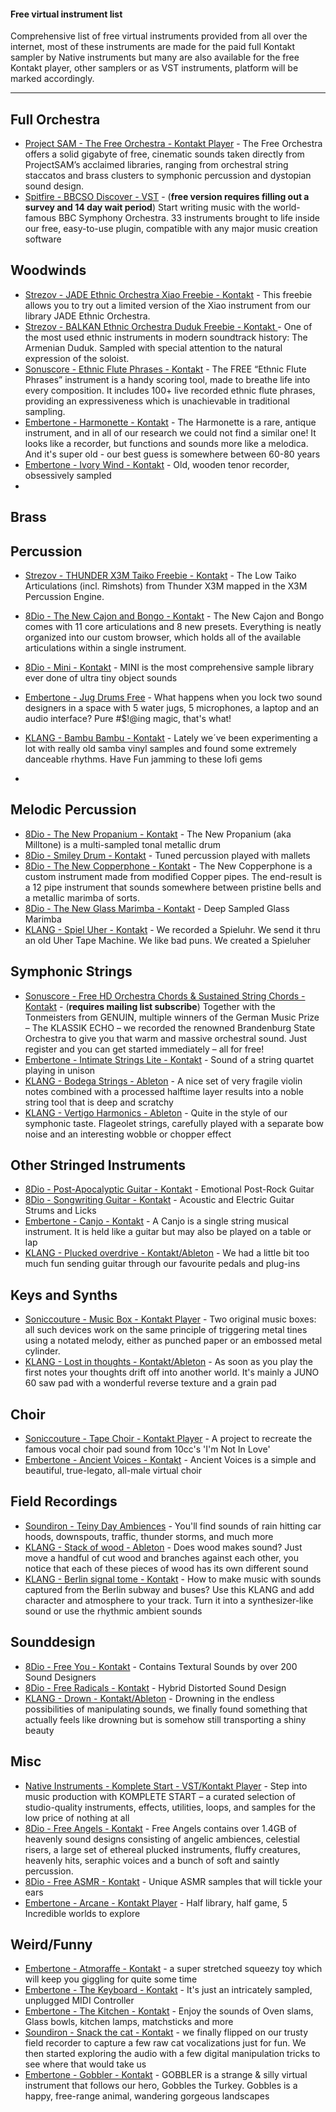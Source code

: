 #### Free virtual instrument list

Comprehensive list of free virtual instruments provided from all over the internet, most of these instruments are made for the paid full Kontakt sampler by Native instruments but many are also available for the free Kontakt player, other samplers or as VST instruments, platform will be marked accordingly.

---

## Full Orchestra

- [Project SAM - The Free Orchestra - Kontakt Player](https://projectsam.com/libraries/the-free-orchestra/) - The Free Orchestra offers a solid gigabyte of free, cinematic sounds taken directly from ProjectSAM’s acclaimed libraries, ranging from orchestral string staccatos and brass clusters to symphonic percussion and dystopian sound design.
- [Spitfire - BBCSO Discover - VST](https://www.spitfireaudio.com/shop/a-z/bbc-symphony-orchestra-discover/) - (**free version requires filling out a survey and 14 day wait period**) Start writing music with the world-famous BBC Symphony Orchestra. 33 instruments brought to life inside our free, easy-to-use plugin, compatible with any major music creation software 


## Woodwinds

- [Strezov - JADE Ethnic Orchestra Xiao Freebie - Kontakt](https://www.strezov-sampling.com/products/view/jade-freebie.html) - This freebie allows you to try out a limited version of the Xiao instrument from our library JADE Ethnic Orchestra.
- [Strezov - BALKAN Ethnic Orchestra Duduk Freebie - Kontakt ](https://www.strezov-sampling.com/products/view/BALKAN%20Ethnic%20Orchestra%20Duduk%20Freebie.html) - One of the most used ethnic instruments in modern soundtrack history: The Armenian Duduk. Sampled with special attention to the natural expression of the soloist.
- [Sonuscore - Ethnic Flute Phrases - Kontakt](https://sonuscore.com/shop/free-ethnic-flute-phrases/) - The FREE “Ethnic Flute Phrases” instrument is a handy scoring tool, made to breathe life into every composition. It includes 100+ live recorded ethnic flute phrases, providing an expressiveness which is unachievable in traditional sampling.
- [Embertone - Harmonette - Kontakt](https://www.embertone.com/instruments/harmonette.html) - The Harmonette is a rare, antique instrument, and in all of our research we could not find a similar one! It looks like a recorder, but functions and sounds more like a melodica. And it's super old - our best guess is somewhere between 60-80 years
- [Embertone - Ivory Wind - Kontakt](https://www.embertone.com/instruments/ivorywind.php) - Old, wooden tenor recorder, obsessively sampled
- 

## Brass

## Percussion

- [Strezov - THUNDER X3M Taiko Freebie - Kontakt](https://www.strezov-sampling.com/products/view/THUNDER%20X3M%20Taiko%20Freebie.html) - The Low Taiko Articulations (incl. Rimshots) from Thunder X3M mapped in the X3M Percussion Engine.
- [8Dio - The New Cajon and Bongo - Kontakt](https://8dio.com/instrument/the-new-cajon-and-bongo/) - The New Cajon and Bongo comes with 11 core articulations and 8 new presets. Everything is neatly organized into our custom browser, which holds all of the available articulations within a single instrument. 
- [8Dio - Mini - Kontakt](https://8dio.com/instrument/mini/) - MINI is the most comprehensive sample library ever done of ultra tiny object sounds

- [Embertone - Jug Drums Free](https://www.embertone.com/instruments/jugfree.php) - What happens when you lock two sound designers in a space with 5 water jugs, 5 microphones, a laptop and an audio interface? Pure #$!@ing magic, that's what!
- [KLANG - Bambu Bambu - Kontakt](https://klang.cologne/klang21_free.php) - Lately we´ve been experimenting a lot with really old samba vinyl samples and found some extremely danceable rhythms. Have Fun jamming to these lofi gems
- 

## Melodic Percussion

- [8Dio - The New Propanium - Kontakt](https://8dio.com/instrument/the-new-propanium/) - The New Propanium (aka Milltone) is a multi-sampled tonal metallic drum
- [8Dio - Smiley Drum - Kontakt](https://8dio.com/instrument/smiley-drum/) - Tuned percussion played with mallets
- [8Dio - The New Copperphone - Kontakt](https://8dio.com/instrument/the-new-copperphone/) - The New Copperphone is a custom instrument made from modified Copper pipes. The end-result is a 12 pipe instrument that sounds somewhere between pristine bells and a metallic marimba of sorts.
- [8Dio - The New Glass Marimba - Kontakt](https://8dio.com/instrument/the-new-glass-marimba/) - Deep Sampled Glass Marimba
- [KLANG - Spiel Uher - Kontakt](https://klang.cologne/klang21_free.php) - We recorded a Spieluhr. We send it thru an old Uher Tape Machine. We like bad puns. We created a Spieluher

## Symphonic Strings

- [Sonuscore - Free HD Orchestra Chords & Sustained String Chords - Kontakt](https://sonuscore.com/free-orchestra-chords/) - (**requires mailing list subscribe**) Together with the Tonmeisters from GENUIN, multiple winners of the German Music Prize – The KLASSIK ECHO – we recorded the renowned Brandenburg State Orchestra to give you that warm and massive orchestral sound. Just register and you can get started immediately – all for free! 
- [Embertone - Intimate Strings Lite - Kontakt](https://www.embertone.com/instruments/intstrings-lite.php) - Sound of a string quartet playing in unison
- [KLANG - Bodega Strings - Ableton](https://klang.cologne/klang21_free.php) - A nice set of very fragile violin notes combined with a processed halftime layer results into a noble string tool that is deep and scratchy
- [KLANG - Vertigo Harmonics - Ableton](https://klang.cologne/klang21_free.php) - Quite in the style of our symphonic taste. Flageolet strings, carefully played with a separate bow noise and an interesting wobble or chopper effect

## Other Stringed Instruments

- [8Dio - Post-Apocalyptic Guitar - Kontakt](https://8dio.com/instrument/post-apocalyptic-guitar/) - Emotional Post-Rock Guitar
- [8Dio - Songwriting Guitar - Kontakt](https://8dio.com/instrument/songwriting-guitar/) - Acoustic and Electric Guitar Strums and Licks
- [Embertone - Canjo - Kontakt](https://www.embertone.com/instruments/canjo.php) - A Canjo is a single string musical instrument. It is held like a guitar but may also be played on a table or lap
- [KLANG - Plucked overdrive - Kontakt/Ableton](https://klang.cologne/klang21_free.php) - We had a little bit too much fun sending guitar through our favourite pedals and plug-ins

## Keys and Synths

- [Soniccouture - Music Box - Kontakt Player](https://www.soniccouture.com/en/products/p43-music-boxes/) - Two original music boxes: all such devices work on the same principle of triggering metal tines using a notated melody, either as punched paper or an embossed metal cylinder. 
- [KLANG - Lost in thoughts - Kontakt/Ableton](https://klang.cologne/klang21_free.php) - As soon as you play the first notes your thoughts drift off into another world. It's mainly a JUNO 60 saw pad with a wonderful reverse texture and a grain pad

## Choir

- [Soniccouture - Tape Choir - Kontakt Player](https://www.soniccouture.com/en/products/18-exclusive-free-content/p170-tape-choir/) - A project to recreate the famous vocal choir pad sound from 10cc's 'I'm Not In Love'
- [Embertone - Ancient Voices - Kontakt](https://www.embertone.com/instruments/ancientvoices.php) - Ancient Voices is a simple and beautiful, true-legato, all-male virtual choir

## Field Recordings

- [Soundiron - Teiny Day Ambiences](https://soundiron.com/collections/free/products/rainy-day-ambiences) - You'll find sounds of rain hitting car hoods, downspouts, traffic, thunder storms, and much more
- [KLANG - Stack of wood - Ableton](https://klang.cologne/klang21_free.php) - Does wood makes sound? Just move a handful of cut wood and branches against each other, you notice that each of these pieces of wood has its own different sound
- [KLANG - Berlin signal tome - Kontakt](https://klang.cologne/klang21_free.php) - How to make music with sounds captured from the Berlin subway and buses? Use this KLANG and add character and atmosphere to your track. Turn it into a synthesizer-like sound or use the rhythmic ambient sounds

## Sounddesign

- [8Dio - Free You - Kontakt](https://8dio.com/instrument/free-you-cloud-collaborationfor-kontakt-vst-au-aax-samples/) - Contains Textural Sounds by over 200 Sound Designers
- [8Dio - Free Radicals - Kontakt](https://8dio.com/instrument/free-radicals/) - Hybrid Distorted Sound Design
- [KLANG - Drown - Kontakt/Ableton](https://klang.cologne/klang21_free.php) - Drowning in the endless possibilities of manipulating sounds, we finally found something that actually feels like drowning but is somehow still transporting a shiny beauty

## Misc

- [Native Instruments - Komplete Start - VST/Kontakt Player](https://www.native-instruments.com/en/products/komplete/bundles/komplete-start/) - Step into music production with KOMPLETE START – a curated selection of studio-quality instruments, effects, utilities, loops, and samples for the low price of nothing at all
- [8Dio - Free Angels - Kontakt](https://8dio.com/instrument/free-angels/) - Free Angels contains over 1.4GB of heavenly sound designs consisting of angelic ambiences, celestial risers, a large set of ethereal plucked instruments, fluffy creatures, heavenly hits, seraphic voices and a bunch of soft and saintly percussion.
- [8Dio - Free ASMR - Kontakt](https://8dio.com/instrument/free-asmr-for-kontakt-vst-au-aax/) - Unique ASMR samples that will tickle your ears
- [Embertone - Arcane - Kontakt Player](https://www.embertone.com/instruments/arcane.php) - Half library, half game, 5 Incredible worlds to explore

## Weird/Funny

- [Embertone - Atmoraffe - Kontakt](https://www.embertone.com/instruments/atmoraffe.php) - a super stretched squeezy toy which will keep you giggling for quite some time
- [Embertone - The Keyboard - Kontakt](https://www.embertone.com/instruments/thekeyboard.php) - It's just an intricately sampled, unplugged MIDI Controller
- [Embertone - The Kitchen - Kontakt](https://www.embertone.com/instruments/kitchen.php) - Enjoy the sounds of Oven slams, Glass bowls, kitchen lamps, matchsticks and more
- [Soundiron - Snack the cat - Kontakt](https://soundiron.com/collections/free/products/snack) - we finally flipped on our trusty field recorder to capture a few raw cat vocalizations just for fun. We then started exploring the audio with a few digital manipulation tricks to see where that would take us
- [Embertone - Gobbler - Kontakt](https://www.embertone.com/instruments/gobbler.php) - GOBBLER is a strange & silly virtual instrument that follows our hero, Gobbles the Turkey. Gobbles is a happy, free-range animal, wandering gorgeous landscapes


